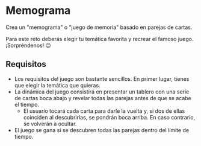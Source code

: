 # Memograma

Crea un "memograma" o "juego de memoria" basado en parejas de cartas.

Para este reto deberás elegir tu temática favorita y recrear el famoso juego. ¡Sorpréndenos! 😉

## Requisitos

- Los requisitos del juego son bastante sencillos. En primer lugar, tienes que elegir la temática que quieras.
- La dinámica del juego consistirá en presentar un tablero con una serie de cartas boca abajo y revelar todas las parejas antes de que se acabe el tiempo.
    - El usuario tocará cada carta para darle la vuelta y, si dos de ellas coinciden al descubrirlas, se pondrán boca arriba. En caso contrario, se volverán a ocultar.
- El juego se gana si se descubren todas las parejas dentro del límite de tiempo.
